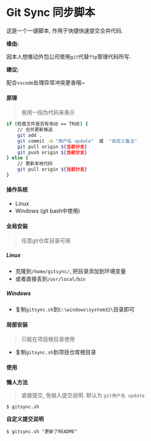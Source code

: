 # Git Sync 同步脚本

这是一个一键脚本, 作用于快捷快速提交合并代码.



**缘由:**

因本人想推动外包公司使用`git`代替`ftp`管理代码所写.





**建议:**

配合`vscode`处理异常冲突更香哦~









#### 原理

> 我用一段伪代码来表示

```bash
if (检查文件是否有改动 == TRUE) {
	// 合并更新推送
	git add .
	git commit -m "用户名 update"  或  "自定义备注"
	git pull origin ${当前分支}
	git push origin ${当前分支}
} else {
	// 更新本地代码
	git pull origin ${当前分支}
}
```









#### 操作系统

- Linux 
- Windows (git bash中使用)









#### 全局安装

> 任意git仓库目录可用

##### Linux

- 克隆到`/home/gitsync/`, 把目录添加到环境变量
- 或者直接丢到`/usr/local/bin`

##### Windows

- 复制`gitsync.sh`到`C:\windows\system32\`目录即可









#### 局部安装

> 只能在项目根目录使用

- 复制`gitsync.sh`到项目仓库根目录









#### 使用

**懒人方法**

> 直接提交, 免输入提交说明.  默认为 `git用户名 update`

```shell
$ gitsync.sh
```





**自定义提交说明**

```shell
$ gitsync.sh "更新了README"
```



